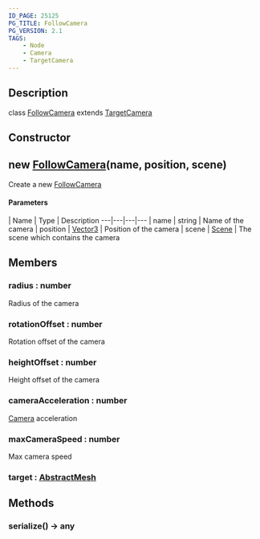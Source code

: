 ```yaml
---
ID_PAGE: 25125
PG_TITLE: FollowCamera
PG_VERSION: 2.1
TAGS:
    - Node
    - Camera
    - TargetCamera
---
```

## Description

class [FollowCamera](/classes/2.3/FollowCamera) extends [TargetCamera](/classes/2.3/TargetCamera)



## Constructor

## new [FollowCamera](/classes/2.3/FollowCamera)(name, position, scene)

Create a new [FollowCamera](/classes/2.3/FollowCamera)

#### Parameters
 | Name | Type | Description
---|---|---|---
 | name | string |   Name of the camera
 | position | [Vector3](/classes/2.3/Vector3) |   Position of the camera
 | scene | [Scene](/classes/2.3/Scene) |   The scene which contains the camera
## Members

### radius : number

Radius of the camera

### rotationOffset : number

Rotation offset of the camera

### heightOffset : number

Height offset of the camera

### cameraAcceleration : number

[Camera](/classes/2.3/Camera) acceleration

### maxCameraSpeed : number

Max camera speed

### target : [AbstractMesh](/classes/2.3/AbstractMesh)



## Methods

### serialize() &rarr; any


